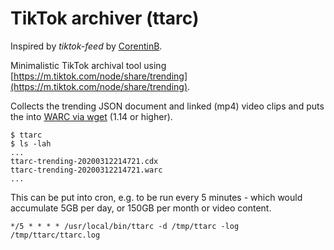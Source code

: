 # TikTok archiver (ttarc)

Inspired by *tiktok-feed* by [CorentinB](https://github.com/CorentinB/).

Minimalistic TikTok archival tool using
[https://m.tiktok.com/node/share/trending](https://m.tiktok.com/node/share/trending).

Collects the trending JSON document and linked (mp4) video clips and puts the
into [WARC via
wget](https://www.archiveteam.org/index.php?title=Wget_with_WARC_output) (1.14
or higher).

```
$ ttarc
$ ls -lah
...
ttarc-trending-20200312214721.cdx
ttarc-trending-20200312214721.warc
...
```

This can be put into cron, e.g. to be run every 5 minutes - which would
accumulate 5GB per day, or 150GB per month or video content.

```cron
*/5 * * * * /usr/local/bin/ttarc -d /tmp/ttarc -log /tmp/ttarc/ttarc.log
```
